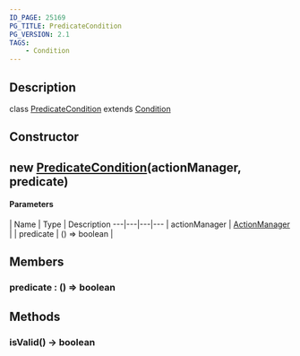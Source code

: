 ```yaml
---
ID_PAGE: 25169
PG_TITLE: PredicateCondition
PG_VERSION: 2.1
TAGS:
    - Condition
---
```

## Description

class [PredicateCondition](/classes/3.1/PredicateCondition) extends [Condition](/classes/3.1/Condition)



## Constructor

## new [PredicateCondition](/classes/3.1/PredicateCondition)(actionManager, predicate)



#### Parameters
 | Name | Type | Description
---|---|---|---
 | actionManager | [ActionManager](/classes/3.1/ActionManager) | 
 | predicate | () =&gt; boolean | 
## Members

### predicate : () =&gt; boolean



## Methods

### isValid() &rarr; boolean


